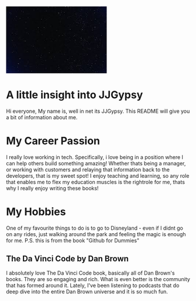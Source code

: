 ![headshot](download.jpg)

# A little insight into JJGypsy
Hi everyone, My name is, well in net its JJGypsy. This README will give you a bit of information about me.

# My Career Passion
I really love working in tech. Specifically, i love being in a position where I can help others build something amazing! Whether thats being a manager, or working with customers and relaying that information back to the developers, that is my sweet spot! I enjoy teaching and learning, so any role that enables me to flex my education muscles is the rightrole for me, thats why I really enjoy writing these books!

# My Hobbies
One of my favourite things to do is to go to Disneyland - even if I didnt go on any rides, just walking around the park and feeling the magic is enough for me.
P.S. this is from the book "Github for Dummies"

## The Da Vinci Code by Dan Brown
I absolutely love The Da Vinci Code book, basically all of Dan Brown's books. They are so engaging and rich. What is even better is the community that has formed around it. Lately, I've been listening to podcasts that do deep dive into the entire Dan Brown universe and it is so much fun.

